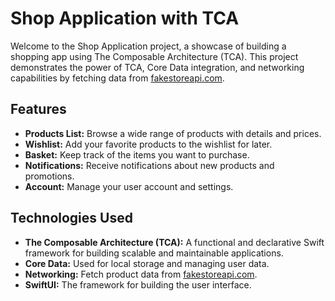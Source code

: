 # Shop Application with TCA

Welcome to the Shop Application project, a showcase of building a shopping app using The Composable Architecture (TCA). This project demonstrates the power of TCA, Core Data integration, and networking capabilities by fetching data from [fakestoreapi.com](https://fakestoreapi.com).

## Features

- **Products List:** Browse a wide range of products with details and prices.
- **Wishlist:** Add your favorite products to the wishlist for later.
- **Basket:** Keep track of the items you want to purchase.
- **Notifications:** Receive notifications about new products and promotions.
- **Account:** Manage your user account and settings.

## Technologies Used

- **The Composable Architecture (TCA):** A functional and declarative Swift framework for building scalable and maintainable applications.
- **Core Data:** Used for local storage and managing user data.
- **Networking:** Fetch product data from [fakestoreapi.com](https://fakestoreapi.com).
- **SwiftUI:** The framework for building the user interface.
